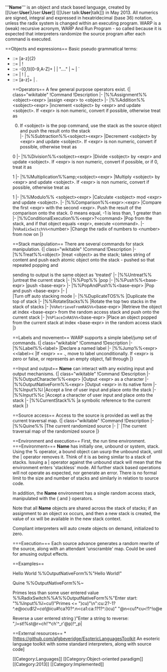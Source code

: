 ﻿'''__Name__''' is an object and stack based language, created by [[User:__User__|User:__User__]] ([[User talk:__User__|talk]]) in May 2013. All numerics are signed, integral and expressed in hexatridecimal (base 36) notation, unless the radix system is changed within an executing program. WARP is a (weak) recursive acronym, WARP And Run Program - so called because it is expected that interpreters randomize 
the source program after each command is executed.
 
==Objects and expressions==
Basic pseudo grammatical terms:
* <object> ::= [a-z]{2}
* <sobject> ::= <object> | !
* <base-expr> ::= -{0,1}[0-9,A-Z]+ | <object> | "...." | ~ | `
* <expr> ::= <base-expr> | ! | _
* <label> ::= [a-z]+ | .

==Operators==
A few general purpose operators exist.
{| class="wikitable"
!Command
!Description
|-
|%%Assignment%%&lt;object&gt;&lt;expr&gt;
|assign &lt;expr&gt; to &lt;object&gt;
|-
|%%Addition%%&lt;sobject&gt;&lt;expr&gt;
|increment &lt;sobject&gt; by &lt;expr&gt; and update &lt;sobject&gt;. If &lt;expr&gt; is non numeric, convert if possible, otherwise treat as 

0. If &lt;sobject&gt; is the pop command, use the stack as the source object and push the result onto the stack   
|-
|%%Subtraction%%&lt;sobject&gt;&lt;expr&gt;
|Decrement &lt;sobject&gt; by &lt;expr&gt; and update &lt;sobject&gt;. If &lt;expr&gt; is non numeric, convert if possible, otherwise treat as 

0
|-
|%%Division%%&lt;sobject&gt;&lt;expr&gt;
|Divide &lt;sobject&gt; by &lt;expr&gt; and update &lt;sobject&gt;. If &lt;expr&gt; is non numeric, convert if possible, or if 0, treat it as 

1
|-
|%%Multiplication%%amp;&lt;sobject&gt;&lt;expr&gt;
|Multiply &lt;sobject&gt; by &lt;expr&gt; and update &lt;sobject&gt;. If &lt;expr&gt; is non numeric, convert if possible, otherwise treat as 

1
|-
|%%Modulo%% &lt;sobject&gt;&lt;expr&gt;
|Calculate &lt;sobject&gt; mod &lt;expr&gt; and update &lt;sobject&gt;. 
|-
|%%Comparison%%&lt;expr&gt;:&lt;expr&gt;
|Compare the first &lt;expr&gt; with the second &lt;expr&gt;. Push the result of the comparison onto the stack. 
0 means equal, -1 is less than, 1 greater than 
|-
|%%ConditionalExecution%%&lt;expr&gt;?&lt;command&gt;
|Pop from the stack, and if that object equals &lt;expr&gt;, execute &lt;command&gt;.
|-
|<code><nowiki>%%RadixSwitch%%</nowiki></code>&lt;number&gt;
|Change the radix of numbers to &lt;number&gt; from now on
|}

==Stack manipulation==
There are several commands for stack manipulation.
{| class="wikitable"
!Command
!Description
|-
|%%Treat%%&lt;object&gt;
|treat &lt;object&gt; as the stack; takes string of content and push each atomic object onto the stack - pushed so that repeated popping and 

sending to output is the same object as 'treated'
|-
|<nowiki>%%Untreat%%</nowiki>
|untreat the current stack
|-
|%%Pop%%
|pop
|-
|%%Push%%&lt;base-expr&gt;
|push &lt;base-expr&gt;
|-
|%%PopAndPush%%&lt;base-expr&gt;
|Pop and push &lt;base-expr&gt;
|-
|\
|Turn off auto stacking mode
|-
|%%DuplicateTOS%%
|Duplicate the top of stack
|-
|%%RotateStacks%%
|Rotate the top two stacks in the stack of stacks
|-
|<code><nowiki>%%RetrieveFromRAS%%</nowiki></code>&lt;base-expr&gt;
|Retrieve the object at index &lt;base-expr&gt; from the random access stack and push onto the current stack
|-
|<code><nowiki>%%PlaceInRAS%%</nowiki></code>&lt;base-expr&gt;
|Place an object popped from the current stack at index &lt;base-expr&gt; in the random access stack
|}

==Labels and movement==
WARP supports a simple label/jump set of commands.
{| class="wikitable"
!Command
!Description
|-
|%%Label%%&lt;label&gt;
|Declare a named label
|-
|%%Jump%%&lt;expr&gt;&lt;&lt;label&gt;&lt;
|If &lt;expr&gt; == ., move to label unconditionally. If &lt;expr&gt; is zero or false, or represents an empty object, fall through
|}

==Input and output==
__Name__ can interact with any existing input and output mechanisms.
{| class="wikitable"
!Command
!Description
|-
|%%OutputCharacter%%&lt;expr&gt;
|Output &lt;expr&gt; as a character
|-
|%%OutputNativeForm%%&lt;expr&gt;
|Output &lt;expr&gt; in its native form
|-
|%%Input%%l
|Accept a line of user input and place onto the stack
|-
|%%Input%%c
|Accept a character of user input and place onto the stack
|-
|%%CurrentStack%%
|a symbolic reference to the current stack
|}

==Source access==
Access to the source is provided as well as the current traversal map.
{| class="wikitable"
!Command
!Description
|-
|%%Quine%%
|The current randomized source
|-
|`
|The current traversal map of the randomized source
|}

==Environment and execution==
First, the run time environment.
===Environment===
__Name__ has initially one, unbound or system, stack. Using the % operator, a bound object can usurp the unbound stack, until the | operator 
removes it. Think of it is as being similar to a stack of stacks. Issuing a | operator against the unbound stack will mean that the 
environment enters 'stackless' mode. All further stack based operations will not operate as expected, nor generate an error. There is no 
formal limit to the size and number of stacks and similarly in relation to source code.

In addition, the __Name__ environment has a single random access stack, manipulated with the { and } operators.

Note that all __Name__ objects are shared across the stack of stacks; if an assignment to an object xx occurs, and then a new stack 
is created, the value of xx will be available in the new stack context.

Compliant interpreters will auto create objects on demand, initialized to zero. 

===Execution===
Each source advance generates a random rewrite of the source, along with an attendant 'unscramble' map. Could be used for amusing output 
effects.

==Examples==

Hello World
 %%OutputNativeForm%%"Hello World!"

Quine
 %%OutputNativeForm%%~

Primes less than some user entered value
 %%RadixSwitch%%A%%OutputNativeForm%%"Enter start: "%%Input%%l=cu!)"Primes <= ")cu)"\n":cu:2?-1?^.e@o*cu$!2=ca!@i*cu#!ca?0?^.n<ca1:ca:1?1?^.i)cu)" "@n<cu1*cu<!1^!o@e

Reverse a user entered string
 )"Enter a string to reverse: ",l=st!%st@r=ch!'*ch'^_r'@p)!^_p|


==External resources==
*[https://github.com/afgbeveridge/EsotericLanguagesToolkit An esoteric language toolkit with some standard interpreters, along with source code]

[[Category:Languages]]
[[Category:Object-oriented paradigm]]
[[Category:2013]]
[[Category:Implemented]]
